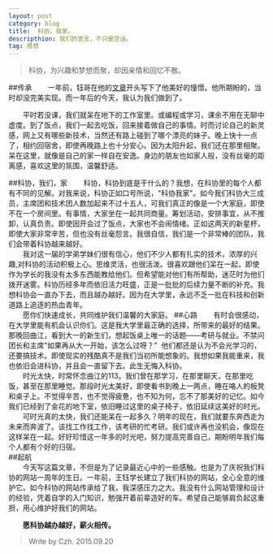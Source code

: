 ```yaml
---
layout: post
category: blog
title:  科协，我家。
descripthion: 我们的宣言，不只是空话。
tag: 感想
---
```


>科协，为兴趣和梦想而聚，却因亲情和回忆不散。　　

##传承
　　一年前，钰哥在他的[文章](http://xautkx.com/we-are-family/)开头写下了他美好的憧憬。他所期盼的，当时却没完美实现。而一年后的今天，我认为我们做到了。


　　平时若没课，我们就呆在地下的工作室里。或编程或学习，课余不用在无聊中虚度。到了饭点，我们一起去吃饭，回来接着做自己的事情。时而讨论自己的新灵感，网上又有哪些新技术，当然还有路上碰到了哪个漂亮的妹子。晚上快十一点了，相约回宿舍，即使再晚路上也十分安心。因为太阳升起，我们还在那里相聚。呆在这里，就像是自己的家一样自在安逸。身边的朋友也如家人般，没有丝毫的距离感，喜欢这里的氛围，温馨舒适。

##科协，我们，家
　　科协，科协到底是干什么的？我想，在科协里的每个人都有不同的见解。对我来说，科协正如口号所说，"科协我家"。如今我们科协大三成员，主席团和技术团人数加起来不过十五人，可我们真正的像是一个大家庭，即使不在一个房间里。有事情，大家坐在一起共同商量。筹划活动，安排事宜，从不推卸，认真负责。即使因开会过了饭点，大家也不会闹情绪。正如这两天的新星杯，即使大家非常辛苦，但也没有丝毫怨言。我很自信，我们是一个非常棒的团队，我们会带着科协越来越好。  
　　我对这一届的学弟学妹们很有信心，他们不少人都有扎实的技术，浓厚的兴趣,对科协的活动积极上心。思维灵活，也很活泼。很喜欢跟他们呆在一起，即使作为学长的我没有太多东西能教给他们。但希望能对他们有所帮助，迷茫时为他们拨开迷雾。科协历经多年而依旧活力旺盛，正是一批批的后续力量不断的补充。我想科协会一直办下去，而且越办越好。因为在大学里，永远不乏一批在科技和创新道路上追逐的热血青年。  
　　愿你们快速成长，共同维护我们温馨的大家庭。
##心路
　　有时会很感动，在大学里能有机会认识你们。这是我大学里最正确的选择，所带来的最好的结果。那晚回曲江，看到大一的新生们，想起饭桌上唯一的话题——考研与就业。不禁问团长和主席"如果再从大一开始，该怎么过呀？"  他们都还是认为不会光学习的，还要搞技术。即使现实的残酷真不是我们当初所能想象的。我想如果我能重来，我也依旧会进科协，并且会一直留下去。此生无悔入科协。  
　　时光太快，时常怀念曲江的113。我们曾在那学习，在那里聊天，在那里吃饭，甚至在那里睡觉。那段时光太美好，即使看书到晚上一两点，睡在咯人的板凳和桌子上。不觉得辛苦，也不觉得疲惫，也不知为何，忘不了那美好的记忆。如今我们已经到了金花的地下室，依旧睡过这里的桌子椅子，依旧延续这美好的时光。  
　　可时光真的太快，我们还能呆在一起多久？明年的现在，我们就要东奔西走为未来而奔波了。该找工作找工作，该考研的忙考研。我们或许再也没机会，像现在这样呆在一起。好好珍惜这一年多的时光吧，努力提高完善自己，期盼明年我们每个人都有个好的归宿。  
##起航  
　　今天写这篇文章，不但是为了记录最近心中的一些感触。也是为了庆祝我们科协的网站一周年的生日。一年前，王钰学长建立了我们科协的网站，全心全意的维护它。如今科协的网站传承给了我，我深感压力之大。我没有什么网站管理和设计的经验，凭着自学的入门知识，勉强开着前辈造好的车。希望自己能够肩负起这重担，用心维护好我们的网站。  
  
   
  

　　**愿科协越办越好，薪火相传。**

>Write by Czh.  2015.09.20
